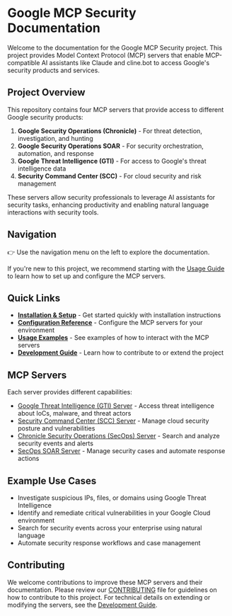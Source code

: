 # Google MCP Security Documentation

Welcome to the documentation for the Google MCP Security project. This project provides Model Context Protocol (MCP) servers that enable MCP-compatible AI assistants like Claude and cline.bot to access Google's security products and services.

## Project Overview

This repository contains four MCP servers that provide access to different Google security products:

1. **Google Security Operations (Chronicle)** - For threat detection, investigation, and hunting
2. **Google Security Operations SOAR** - For security orchestration, automation, and response
3. **Google Threat Intelligence (GTI)** - For access to Google's threat intelligence data
4. **Security Command Center (SCC)** - For cloud security and risk management

These servers allow security professionals to leverage AI assistants for security tasks, enhancing productivity and enabling natural language interactions with security tools.

## Navigation

👉 Use the navigation menu on the left to explore the documentation.

If you're new to this project, we recommend starting with the [Usage Guide](usage_guide.md) to learn how to set up and configure the MCP servers.

## Quick Links

- **[Installation & Setup](usage_guide.md#getting-started)** - Get started quickly with installation instructions
- **[Configuration Reference](usage_guide.md#mcp-server-configuration-reference)** - Configure the MCP servers for your environment
- **[Usage Examples](usage_guide.md#usage-examples)** - See examples of how to interact with the MCP servers
- **[Development Guide](development_guide.md)** - Learn how to contribute to or extend the project

## MCP Servers

Each server provides different capabilities:

- [Google Threat Intelligence (GTI) Server](servers/gti_mcp.md) - Access threat intelligence about IoCs, malware, and threat actors
- [Security Command Center (SCC) Server](servers/scc_mcp.md) - Manage cloud security posture and vulnerabilities
- [Chronicle Security Operations (SecOps) Server](servers/secops_mcp.md) - Search and analyze security events and alerts
- [SecOps SOAR Server](servers/secops_soar_mcp.md) - Manage security cases and automate response actions

## Example Use Cases

- Investigate suspicious IPs, files, or domains using Google Threat Intelligence
- Identify and remediate critical vulnerabilities in your Google Cloud environment
- Search for security events across your enterprise using natural language
- Automate security response workflows and case management

## Contributing

We welcome contributions to improve these MCP servers and their documentation. Please review our [CONTRIBUTING](../CONTRIBUTING) file for guidelines on how to contribute to this project. For technical details on extending or modifying the servers, see the [Development Guide](development_guide.md).

